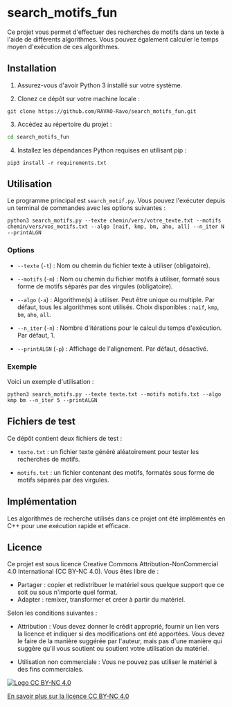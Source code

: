 # search_motifs_fun

Ce projet vous permet d'effectuer des recherches de motifs dans un texte à l'aide de différents algorithmes. Vous pouvez également calculer le temps moyen d'exécution de ces algorithmes.

## Installation

1. Assurez-vous d'avoir Python 3 installé sur votre système.

2. Clonez ce dépôt sur votre machine locale :

```shell
git clone https://github.com/RAVAO-Ravo/search_motifs_fun.git
```

3. Accédez au répertoire du projet :

```bash
cd search_motifs_fun
```

4. Installez les dépendances Python requises en utilisant pip :

```shell
pip3 install -r requirements.txt
```

## Utilisation

Le programme principal est `search_motif.py`. Vous pouvez l'exécuter depuis un terminal de commandes avec les options suivantes :

```shell
python3 search_motifs.py --texte chemin/vers/votre_texte.txt --motifs chemin/vers/vos_motifs.txt --algo [naif, kmp, bm, aho, all] --n_iter N --printALGN
```

### Options

- `--texte` (`-t`) : Nom ou chemin du fichier texte à utiliser (obligatoire).

- `--motifs` (`-m`) : Nom ou chemin du fichier motifs à utiliser, formaté sous forme de motifs séparés par des virgules (obligatoire).

- `--algo` (`-a`) : Algorithme(s) à utiliser. Peut être unique ou multiple. Par défaut, tous les algorithmes sont utilisés. Choix disponibles : `naif`, `kmp`, `bm`, `aho`, `all`.

- `--n_iter` (`-n`) : Nombre d'itérations pour le calcul du temps d'exécution. Par défaut, 1.

- `--printALGN` (`-p`) : Affichage de l'alignement. Par défaut, désactivé.

### Exemple

Voici un exemple d'utilisation :

```shell
python3 search_motifs.py --texte texte.txt --motifs motifs.txt --algo kmp bm --n_iter 5 --printALGN
```

## Fichiers de test

Ce dépôt contient deux fichiers de test :

- `texte.txt` : un fichier texte généré aléatoirement pour tester les recherches de motifs.

- `motifs.txt` : un fichier contenant des motifs, formatés sous forme de motifs séparés par des virgules.

## Implémentation

Les algorithmes de recherche utilisés dans ce projet ont été implémentés en C++ pour une exécution rapide et efficace.

## Licence

Ce projet est sous licence Creative Commons Attribution-NonCommercial 4.0 International (CC BY-NC 4.0). Vous êtes libre de :

- Partager : copier et redistribuer le matériel sous quelque support que ce soit ou sous n'importe quel format.
- Adapter : remixer, transformer et créer à partir du matériel.

Selon les conditions suivantes :

- Attribution : Vous devez donner le crédit approprié, fournir un lien vers la licence et indiquer si des modifications ont été apportées. Vous devez le faire de la manière suggérée par l'auteur, mais pas d'une manière qui suggère qu'il vous soutient ou soutient votre utilisation du matériel.

- Utilisation non commerciale : Vous ne pouvez pas utiliser le matériel à des fins commerciales.

[![Logo CC BY-NC 4.0](https://licensebuttons.net/l/by-nc/4.0/88x31.png)](https://creativecommons.org/licenses/by-nc/4.0/)

[En savoir plus sur la licence CC BY-NC 4.0](https://creativecommons.org/licenses/by-nc/4.0/)
